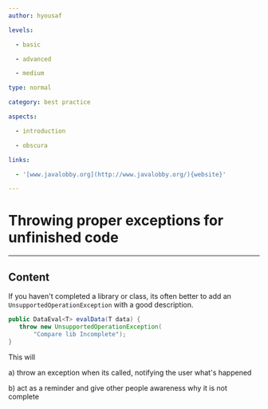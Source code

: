 ```yaml
---
author: hyousaf

levels:

  - basic

  - advanced

  - medium

type: normal

category: best practice

aspects:

  - introduction

  - obscura

links:

  - '[www.javalobby.org](http://www.javalobby.org/){website}'

---
```


# Throwing proper exceptions for unfinished code

---
## Content

If you haven't completed a library or class, its often better to add an `UnsupportedOperationException` with a good description. 

```java
public DataEval<T> evalData(T data) {
   throw new UnsupportedOperationException(
       "Compare lib Incomplete");
}
```
This will

a) throw an exception when its called, notifying the user what's happened

b) act as a reminder and give other people awareness why it is not complete